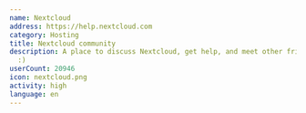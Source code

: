 ```yaml
---
name: Nextcloud
address: https://help.nextcloud.com
category: Hosting
title: Nextcloud community
description: A place to discuss Nextcloud, get help, and meet other friendly people
  :)
userCount: 20946
icon: nextcloud.png
activity: high
language: en
---
```

